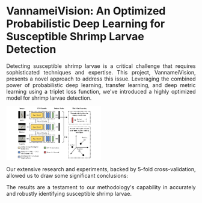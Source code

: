 <p align="justify">
    <h1>VannameiVision: An Optimized Probabilistic Deep Learning for Susceptible Shrimp Larvae Detection</h1>
</p>

<p align="justify">
Detecting susceptible shrimp larvae is a critical challenge that requires sophisticated techniques and expertise. This project, VannameiVision, presents a novel approach to address this issue. Leveraging the combined power of probabilistic deep learning, transfer learning, and deep metric learning using a triplet loss function, we've introduced a highly optimized model for shrimp larvae detection.
</p>

<img src="architecture.jpg" alt="Architecture of VannameiVision Model" style="max-width:50%;">

<p align="justify">
Our extensive research and experiments, backed by 5-fold cross-validation, allowed us to draw some significant conclusions:
</p>

<p align="justify">
The results are a testament to our methodology's capability in accurately and robustly identifying susceptible shrimp larvae.
</p>
